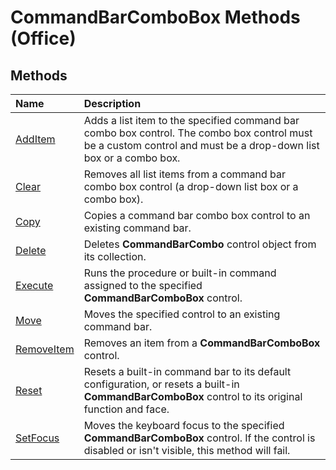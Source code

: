 
# CommandBarComboBox Methods (Office)

## Methods



|**Name**|**Description**|
|:-----|:-----|
| [AddItem](66109c4e-a75b-ebca-99e8-b6848316a04f.md)|Adds a list item to the specified command bar combo box control. The combo box control must be a custom control and must be a drop-down list box or a combo box.|
| [Clear](f60afda8-5740-c6f6-7f3b-315dc95c45f8.md)|Removes all list items from a command bar combo box control (a drop-down list box or a combo box).|
| [Copy](15eb757c-bb07-cd98-ff9e-1810db4f475c.md)|Copies a command bar combo box control to an existing command bar.|
| [Delete](7b84c512-24e2-f159-100b-5234fc78fcf0.md)|Deletes  **CommandBarCombo** control object from its collection.|
| [Execute](13ec7924-2420-c0c0-750f-4dae8b8e1503.md)|Runs the procedure or built-in command assigned to the specified  **CommandBarComboBox** control.|
| [Move](8e8ccbee-da72-1167-9f34-ccf5b535fef8.md)|Moves the specified control to an existing command bar.|
| [RemoveItem](8a40dcca-c320-c27f-ae91-97c195d4f821.md)|Removes an item from a  **CommandBarComboBox** control.|
| [Reset](28609b13-8036-a956-095a-1a6a748f00ad.md)|Resets a built-in command bar to its default configuration, or resets a built-in  **CommandBarComboBox** control to its original function and face.|
| [SetFocus](3170651c-40da-5025-8b36-195b836c8fcb.md)|Moves the keyboard focus to the specified  **CommandBarComboBox** control. If the control is disabled or isn't visible, this method will fail.|
